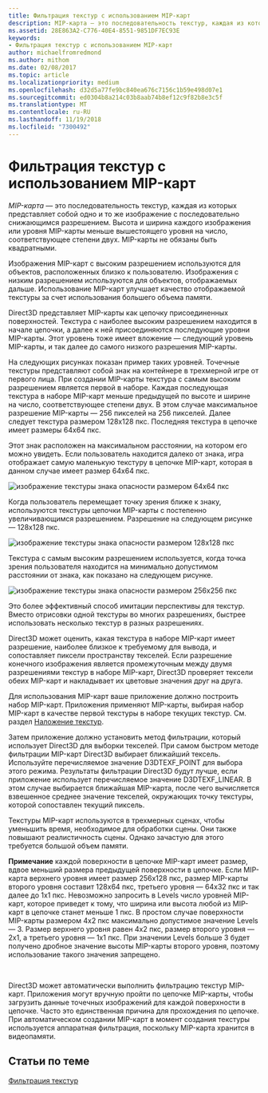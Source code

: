 ```yaml
---
title: Фильтрация текстур с использованием MIP-карт
description: MIP-карта — это последовательность текстур, каждая из которых представляет собой одно и то же изображение с последовательно снижающимся разрешением. Высота и ширина каждого изображения или уровня MIP-карты меньше вышестоящего уровня на число, соответствующее степени двух.
ms.assetid: 28E863A2-C776-40E4-8551-9851DF7EC93E
keywords:
- Фильтрация текстур с использованием MIP-карт
author: michaelfromredmond
ms.author: mithom
ms.date: 02/08/2017
ms.topic: article
ms.localizationpriority: medium
ms.openlocfilehash: d32d5a77fe9bc840ea676c7156c1b59e498d07e1
ms.sourcegitcommit: ed0304b8a214c03b8aab74b8ef12c9f82b8e3c5f
ms.translationtype: MT
ms.contentlocale: ru-RU
ms.lasthandoff: 11/19/2018
ms.locfileid: "7300492"
---
```

# <a name="texture-filtering-with-mipmaps"></a>Фильтрация текстур с использованием MIP-карт


*MIP-карта* — это последовательность текстур, каждая из которых представляет собой одно и то же изображение с последовательно снижающимся разрешением. Высота и ширина каждого изображения или уровня MIP-карты меньше вышестоящего уровня на число, соответствующее степени двух. MIP-карты не обязаны быть квадратными.

Изображения MIP-карт с высоким разрешением используются для объектов, расположенных близко к пользователю. Изображения с низким разрешением используются для объектов, отображаемых дальше. Использование MIP-карт улучшает качество отображаемой текстуры за счет использования большего объема памяти.

Direct3D представляет MIP-карты как цепочку присоединенных поверхностей. Текстура с наиболее высоким разрешением находится в начале цепочки, а далее к ней присоединяются последующие уровни MIP-карты. Этот уровень тоже имеет вложение — следующий уровень MIP-карты, и так далее до самого низкого разрешения MIP-карты.

На следующих рисунках показан пример таких уровней. Точечные текстуры представляют собой знак на контейнере в трехмерной игре от первого лица. При создании MIP-карты текстура с самым высоким разрешением является первой в наборе. Каждая последующая текстура в наборе MIP-карт меньше предыдущей по высоте и ширине на число, соответствующее степени двух. В этом случае максимальное разрешение MIP-карты — 256 пикселей на 256 пикселей. Далее следует текстура размером 128x128 пкс. Последняя текстура в цепочке имеет размеры 64x64 пкс.

Этот знак расположен на максимальном расстоянии, на котором его можно увидеть. Если пользователь находится далеко от знака, игра отображает самую маленькую текстуру в цепочке MIP-карт, которая в данном случае имеет размер 64x64 пкс.

![изображение текстуры знака опасности размером 64x64 пкс](images/mip1.jpg)

Когда пользователь перемещает точку зрения ближе к знаку, используются текстуры цепочки MIP-карты с постепенно увеличивающимся разрешением. Разрешение на следующем рисунке — 128x128 пкс.

![изображение текстуры знака опасности размером 128x128 пкс](images/mip2.jpg)

Текстура с самым высоким разрешением используется, когда точка зрения пользователя находится на минимально допустимом расстоянии от знака, как показано на следующем рисунке.

![изображение текстуры знака опасности размером 256x256 пкс](images/mip3.jpg)

Это более эффективный способ имитации перспективы для текстур. Вместо отрисовки одной текстуры во многих разрешениях, быстрее использовать несколько текстур в разных разрешениях.

Direct3D может оценить, какая текстура в наборе MIP-карт имеет разрешение, наиболее близкое к требуемому для вывода, и сопоставляет пиксели пространству текселей. Если разрешение конечного изображения является промежуточным между двумя разрешениями текстур в наборе MIP-карт, Direct3D проверяет тексели обеих MIP-карт и накладывает их цветовые значения друг на друга.

Для использования MIP-карт ваше приложение должно построить набор MIP-карт. Приложения применяют MIP-карты, выбирая набор MIP-карт в качестве первой текстуры в наборе текущих текстур. См. раздел [Наложение текстур](texture-blending.md).

Затем приложение должно установить метод фильтрации, который использует Direct3D для выборки текселей. При самом быстром методе фильтрации MIP-карт Direct3D выбирает ближайший тексель. Используйте перечисляемое значение D3DTEXF\_POINT для выбора этого режима. Результаты фильтрации Direct3D будут лучше, если приложение использует перечисляемое значение D3DTEXF\_LINEAR. В этом случае выбирается ближайшая MIP-карта, после чего вычисляется взвешенное среднее значение текселей, окружающих точку текстуры, которой сопоставлен текущий пиксель.

Текстуры MIP-карт используются в трехмерных сценах, чтобы уменьшить время, необходимое для обработки сцены. Они также повышают реалистичность сцены. Однако зачастую для этого требуется большой объем памяти.

**Примечание**  каждой поверхности в цепочке MIP-карт имеет размер, вдвое меньший размера предыдущей поверхности в цепочке. Если MIP-карта верхнего уровня имеет размер 256x128 пкс, размер MIP-карты второго уровня составит 128x64 пкс, третьего уровня — 64x32 пкс и так далее до 1x1 пкс. Невозможно запросить в Levels число уровней MIP-карт, которое приведет к тому, что ширина или высота любой из MIP-карт в цепочке станет меньше 1 пкс. В простом случае поверхности MIP-карты размером 4x2 пкс максимально допустимое значение Levels — 3. Размер верхнего уровня равен 4x2 пкс, размер второго уровня — 2x1, а третьего уровня — 1x1 пкс. При значении Levels больше 3 будет получено дробное значение высоты MIP-карты второго уровня, поэтому использование такого значения запрещено.

 

Direct3D может автоматически выполнить фильтрацию текстур MIP-карт. Приложения могут вручную пройти по цепочке MIP-карты, чтобы загрузить данные точечных изображений для каждой поверхности в цепочке. Часто это единственная причина для прохождения по цепочке. При автоматическом создании MIP-карт в момент создания текстуры используется аппаратная фильтрация, поскольку MIP-карта хранится в видеопамяти.

## <a name="span-idrelated-topicsspanrelated-topics"></a><span id="related-topics"></span>Статьи по теме


[Фильтрация текстур](texture-filtering.md)

 

 




